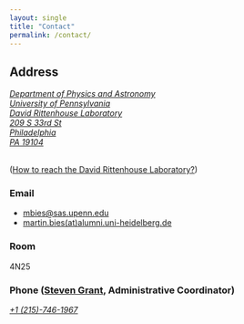 ```yaml
---
layout: single
title: "Contact"
permalink: /contact/
---
```


## Address

<a class="social-btn" style="white-space: nowrap" href="https://www.google.com/maps?hl=en&q=David+Rittenhouse+laboratory&um=1&ie=UTF-8&sa=X&ved=2ahUKEwjokLXcjZP1AhXVhP0HHQTzDOYQ_AUoAXoECAEQAw" rel="noopener noreferrer">
<i class="fa fa-fw fa-map-marker" aria-hidden="true">
Department of Physics and Astronomy<br>
University of Pennsylvania<br>
David Rittenhouse Laboratory<br>
209 S 33rd St<br>
Philadelphia<br>
PA 19104<br>
</i>
</a>
<br>


([How to reach the David Rittenhouse Laboratory?](https://www.facilities.upenn.edu/maps/locations/david-rittenhouse-laboratory))

### Email

* [mbies@sas.upenn.edu](mailto:mbies@sas.upenn.edu)
* [martin.bies(at)alumni.uni-heidelberg.de](mailto:martin.bies@alumni.uni-heidelberg.de)


### Room

4N25


### Phone ([Steven Grant](https://live-sas-physics.pantheon.sas.upenn.edu/people/steven-grant), Administrative Coordinator)

<a class="social-btn" style="white-space: nowrap" href="tel:+1 (215)-746-1967" target="_blank" rel="noopener noreferrer">
  <i class="fa fa-fw fa-phone">+1 (215)-746-1967</i>
</a>
